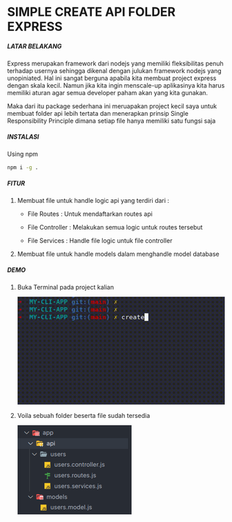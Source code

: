 # SIMPLE CREATE API FOLDER EXPRESS

##### **LATAR BELAKANG**

Express merupakan framework dari nodejs yang memiliki fleksibilitas penuh terhadap usernya sehingga dikenal dengan julukan framework nodejs yang unopiniated. Hal ini sangat berguna apabila kita membuat project express dengan skala kecil. Namun jika kita ingin menscale-up aplikasinya kita harus memiliki aturan agar semua developer paham akan yang kita gunakan.

Maka dari itu package sederhana ini meruapakan project kecil saya untuk membuat folder api lebih tertata dan menerapkan prinsip Single Responsibility Principle dimana setiap file hanya memiliki satu fungsi saja

##### **INSTALASI**

Using npm

```bash
npm i -g .
```

##### **FITUR**

1. Membuat file untuk handle logic api yang terdiri dari :

   - File Routes : Untuk mendaftarkan routes api

   - File Controller : Melakukan semua logic untuk routes tersebut

   - File Services : Handle file logic untuk file controller

2. Membuat file untuk handle models dalam menghandle model database

##### **DEMO**

1. Buka Terminal pada project kalian

   ![](/images/demo.gif)

2. Voila sebuah folder beserta file sudah tersedia

   ![](/images/voila.png)
